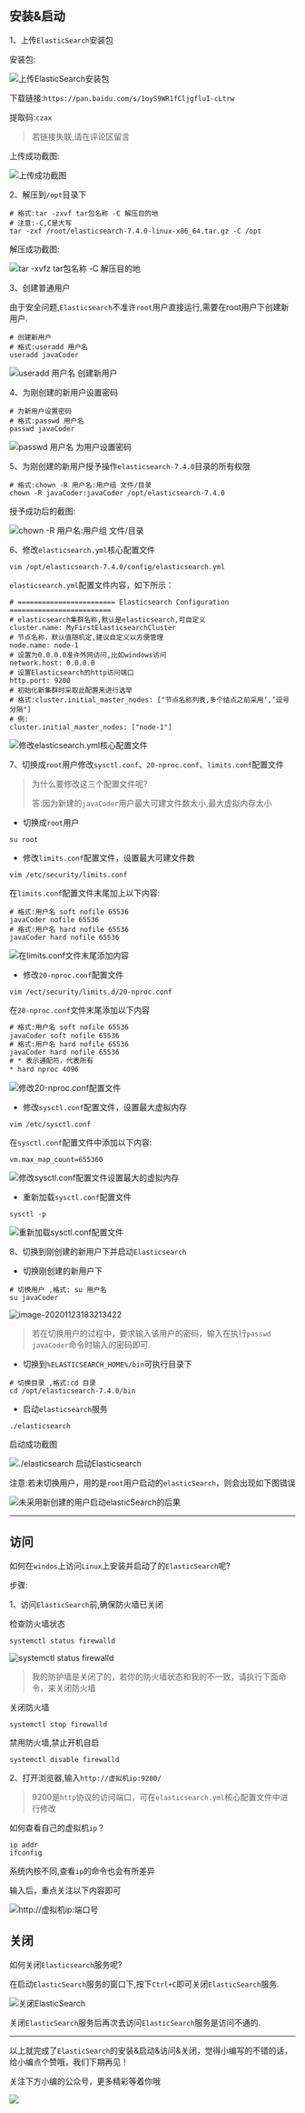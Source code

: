 ## 安装&启动

1、上传`ElasticSearch`安装包

安装包:

![上传ElasticSearch安装包](https://cdn.jsdelivr.net/gh/MySunShine2019/imgbed/img/image-20201123170116279.png)

下载链接:`https://pan.baidu.com/s/1oyS9WR1fCljgfluI-cLtrw`

提取码:`czax`

> 若链接失联,请在评论区留言

上传成功截图:

![上传成功截图](https://cdn.jsdelivr.net/gh/MySunShine2019/imgbed/img/image-20201123170329463.png)

2、解压到`/opt`目录下

```shell
# 格式:tar -zxvf tar包名称 -C 解压目的地
# 注意:-C,C是大写
tar -zxf /root/elasticsearch-7.4.0-linux-x86_64.tar.gz -C /opt
```

解压成功截图:

![tar -xvfz tar包名称 -C 解压目的地](https://cdn.jsdelivr.net/gh/MySunShine2019/imgbed/img/image-20201123172219090.png)

3、创建普通用户

由于安全问题,`Elasticsearch`不准许`root`用户直接运行,需要在root用户下创建新用户.

```shell
# 创建新用户
# 格式:useradd 用户名
useradd javaCoder
```

![useradd 用户名 创建新用户](https://cdn.jsdelivr.net/gh/MySunShine2019/imgbed/img/image-20201123173330093.png)

4、为刚创建的新用户设置密码

```shell
# 为新用户设置密码
# 格式:passwd 用户名
passwd javaCoder
```

![passwd 用户名 为用户设置密码](https://cdn.jsdelivr.net/gh/MySunShine2019/imgbed/img/image-20201123173358219.png)

5、为刚创建的新用户授予操作`elasticsearch-7.4.0`目录的所有权限

```shell
# 格式:chown -R 用户名:用户组 文件/目录
chown -R javaCoder:javaCoder /opt/elasticsearch-7.4.0
```

授予成功后的截图:

![chown -R 用户名:用户组 文件/目录](https://cdn.jsdelivr.net/gh/MySunShine2019/imgbed/img/image-20201123173754689.png)

6、修改`elasticsearch.yml`核心配置文件

```shell
vim /opt/elasticsearch-7.4.0/config/elasticsearch.yml 
```

`elasticsearch.yml`配置文件内容，如下所示：

```shell
# ======================== Elasticsearch Configuration =========================
# elasticsearch集群名称,默认是elasticsearch,可自定义
cluster.name: MyFirstElasticsearchCluster
# 节点名称，默认值随机定,建议自定义以方便管理
node.name: node-1
# 设置为0.0.0.0准许外网访问,比如windows访问
network.host: 0.0.0.0
# 设置Elasticsearch的http访问端口
http.port: 9200
# 初始化新集群时采取此配置来进行选举
# 格式:cluster.initial_master_nodes: ["节点名称列表,多个结点之前采用‘,’逗号分隔"]
# 例:
cluster.initial_master_nodes: ["node-1"]
```

![修改elasticsearch.yml核心配置文件](https://cdn.jsdelivr.net/gh/MySunShine2019/imgbed/img/image-20201123180005661.png)

7、切换成`root`用户修改`sysctl.conf`、`20-nproc.conf`、`limits.conf`配置文件

> 为什么要修改这三个配置文件呢?
>
> 答:因为新建的`javaCoder`用户最大可建文件数太小,最大虚拟内存太小

* 切换成`root`用户

```shell
su root
```

* 修改`limits.conf`配置文件，设置最大可建文件数

```shell
vim /etc/security/limits.conf
```

在`limits.conf`配置文件末尾加上以下内容:

```config
# 格式:用户名 soft nofile 65536
javaCoder nofile 65536
# 格式:用户名 hard nofile 65536
javaCoder hard nofile 65536
```

![在limits.conf文件末尾添加内容](https://cdn.jsdelivr.net/gh/MySunShine2019/imgbed/img/image-20201123181246622.png)

* 修改`20-nproc.conf`配置文件

```shell
vim /ect/security/limits.d/20-nproc.conf
```

在`20-nproc.conf`文件末尾添加以下内容

```txt
# 格式:用户名 soft nofile 65536
javaCoder soft nofile 65536
# 格式:用户名 hard nofile 65536
javaCoder hard nofile 65536
# * 表示通配符，代表所有
* hard nproc 4096
```

![修改20-nproc.conf配置文件](https://cdn.jsdelivr.net/gh/MySunShine2019/imgbed/img/image-20201123181935938.png)

* 修改`sysctl.conf`配置文件，设置最大虚拟内存

```shell
vim /etc/sysctl.conf
```

在`sysctl.conf`配置文件中添加以下内容:

```shell
vm.max_map_count=655360
```

![修改sysctl.conf配置文件设置最大的虚拟内存](https://cdn.jsdelivr.net/gh/MySunShine2019/imgbed/img/image-20201123182654894.png)

* 重新加载`sysctl.conf`配置文件

```shell
sysctl -p
```

![重新加载sysctl.conf配置文件](https://cdn.jsdelivr.net/gh/MySunShine2019/imgbed/img/image-20201123182750747.png)

8、切换到刚创建的新用户下并启动`Elasticsearch`

* 切换刚创建的新用户下

```shell
# 切换用户 ,格式: su 用户名
su javaCoder
```

![image-20201123183213422](https://cdn.jsdelivr.net/gh/MySunShine2019/imgbed/img/image-20201123183213422.png)

> 若在切换用户的过程中，要求输入该用户的密码，输入在执行`passwd javaCoder`命令时输入的密码即可.

* 切换到`%ELASTICSEARCH_HOME%/bin`可执行目录下

```shell
# 切换目录 ,格式:cd 目录
cd /opt/elasticsearch-7.4.0/bin
```

* 启动`elasticsearch`服务

```shell
./elasticsearch
```

启动成功截图

![./elasticsearch 启动Elasticsearch](https://cdn.jsdelivr.net/gh/MySunShine2019/imgbed/img/image-20201123183922541.png)

注意:若未切换用户，用的是`root`用户启动的`elasticSearch`，则会出现如下图错误

![未采用新创建的用户启动elasticSearch的后果](https://cdn.jsdelivr.net/gh/MySunShine2019/imgbed/img/image-20201124085940896.png)

-----

## 访问

如何在`windos`上访问`Linux`上安装并启动了的`ElasticSearch`呢?

步骤:

1、访问`ElasticSearch`前,确保防火墙已关闭

检查防火墙状态

```shell
systemctl status firewalld
```

![systemctl status firewalld](https://cdn.jsdelivr.net/gh/MySunShine2019/imgbed/img/image-20201123184710959.png)

> 我的防护墙是关闭了的，若你的防火墙状态和我的不一致，请执行下面命令，来关闭防火墙

关闭防火墙

```shell
systemctl stop firewalld
```

禁用防火墙,禁止开机自启

```shell
systemctl disable firewalld
```

2、打开浏览器,输入`http://虚拟机ip:9200/`

> 9200是`http`协议的访问端口，可在`elasticsearch.yml`核心配置文件中进行修改

如何查看自己的虚拟机`ip`？

```shell
ip addr 
ifconfig
```

系统内核不同,查看`ip`的命令也会有所差异

输入后，重点关注以下内容即可

![http://虚拟机ip:端口号](https://cdn.jsdelivr.net/gh/MySunShine2019/imgbed/img/image-20201123185951727.png)

## 关闭

如何关闭`Elasticsearch`服务呢?

在启动`ElasticSearch`服务的窗口下,按下`Ctrl+C`即可关闭`ElasticSearch`服务.

![关闭ElasticSearch](https://cdn.jsdelivr.net/gh/MySunShine2019/imgbed/img/image-20201123190146448.png)

关闭`ElasticSearch`服务后再次去访问`ElasticSearch`服务是访问不通的.

----

以上就完成了`ElasticSearch`的安装&启动&访问&关闭，觉得小编写的不错的话，给小编点个赞哦，我们下期再见！

关注下方小编的公众号，更多精彩等着你哦

![](https://cdn.jsdelivr.net/gh/MySunShine2019/imgbed/img/image-20201122233341377.png)